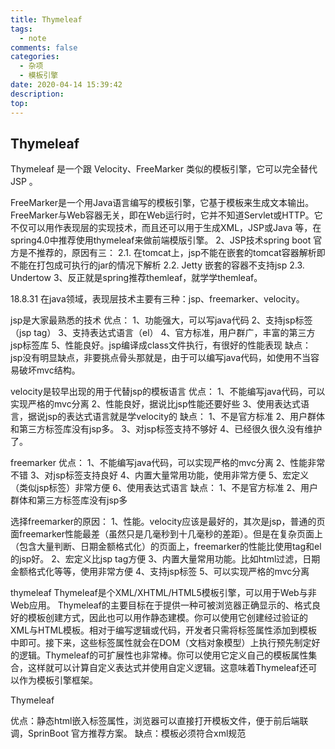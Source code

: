 ```yaml
---
title: Thymeleaf
tags:
  - note
comments: false
categories:
  - 杂项
  - 模板引擎
date: 2020-04-14 15:39:42
description:
top:
---
```


## Thymeleaf

Thymeleaf 是一个跟 Velocity、FreeMarker 类似的模板引擎，它可以完全替代 JSP 。

FreeMarker是一个用Java语言编写的模板引擎，它基于模板来生成文本输出。FreeMarker与Web容器无关，即在Web运行时，它并不知道Servlet或HTTP。它不仅可以用作表现层的实现技术，而且还可以用于生成XML，JSP或Java 等，在spring4.0中推荐使用thymeleaf来做前端模版引擎。
2、JSP技术spring boot 官方是不推荐的，原因有三：
2.1. 在tomcat上，jsp不能在嵌套的tomcat容器解析即不能在打包成可执行的jar的情况下解析
2.2. Jetty 嵌套的容器不支持jsp
2.3. Undertow
3、反正就是spring推荐themleaf，就学学themleaf。

18.8.31
在java领域，表现层技术主要有三种：jsp、freemarker、velocity。

jsp是大家最熟悉的技术
优点：
1、功能强大，可以写java代码
2、支持jsp标签（jsp tag）
3、支持表达式语言（el）
4、官方标准，用户群广，丰富的第三方jsp标签库
5、性能良好。jsp编译成class文件执行，有很好的性能表现
缺点：
jsp没有明显缺点，非要挑点骨头那就是，由于可以编写java代码，如使用不当容易破坏mvc结构。

velocity是较早出现的用于代替jsp的模板语言
优点：
1、不能编写java代码，可以实现严格的mvc分离
2、性能良好，据说比jsp性能还要好些
3、使用表达式语言，据说jsp的表达式语言就是学velocity的
缺点：
1、不是官方标准
2、用户群体和第三方标签库没有jsp多。
3、对jsp标签支持不够好
4、已经很久很久没有维护了。

freemarker
优点：
1、不能编写java代码，可以实现严格的mvc分离
2、性能非常不错
3、对jsp标签支持良好
4、内置大量常用功能，使用非常方便
5、宏定义（类似jsp标签）非常方便
6、使用表达式语言
缺点：
1、不是官方标准
2、用户群体和第三方标签库没有jsp多

选择freemarker的原因：
1、性能。velocity应该是最好的，其次是jsp，普通的页面freemarker性能最差（虽然只是几毫秒到十几毫秒的差距）。但是在复杂页面上（包含大量判断、日期金额格式化）的页面上，freemarker的性能比使用tag和el的jsp好。
2、宏定义比jsp tag方便
3、内置大量常用功能。比如html过滤，日期金额格式化等等，使用非常方便
4、支持jsp标签
5、可以实现严格的mvc分离

thymeleaf
Thymeleaf是个XML/XHTML/HTML5模板引擎，可以用于Web与非Web应用。
Thymeleaf的主要目标在于提供一种可被浏览器正确显示的、格式良好的模板创建方式，因此也可以用作静态建模。你可以使用它创建经过验证的XML与HTML模板。相对于编写逻辑或代码，开发者只需将标签属性添加到模板中即可。接下来，这些标签属性就会在DOM（文档对象模型）上执行预先制定好的逻辑。Thymeleaf的可扩展性也非常棒。你可以使用它定义自己的模板属性集合，这样就可以计算自定义表达式并使用自定义逻辑。这意味着Thymeleaf还可以作为模板引擎框架。

Thymeleaf 

优点：静态html嵌入标签属性，浏览器可以直接打开模板文件，便于前后端联调，SprinBoot 官方推荐方案。
缺点：模板必须符合xml规范
